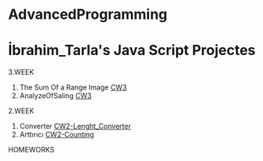 # AdvancedProgramming
# İbrahim_Tarla's Java Script Projectes 
  
 3.WEEK
   1.  The Sum Of a Range Image [CW3](https://ibrahimtarla.github.io/Advanced_Programming_With_Java_Script/CW3/CW3.PNG) 
   1. AnalyzeOfSaling [CW3](https://ibrahimtarla.github.io/Advanced_Programming_With_Java_Script/CW3/CW3.html)
   
 2.WEEK
   1. Converter [CW2-Lenght_Converter](https://ibrahimtarla.github.io/Advanced_Programming_With_Java_Script/CW2/Lenght_Converter.html)
   1. Arttırıcı [CW2-Counting](https://ibrahimtarla.github.io/Advanced_Programming_With_Java_Script/CW2/Counting_HW2.html)
   
 
 HOMEWORKS
 
    
